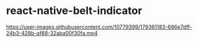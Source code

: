 # react-native-belt-indicator



https://user-images.githubusercontent.com/10779399/179361183-686e7dff-24b3-428b-af88-32aba00f30fa.mp4

